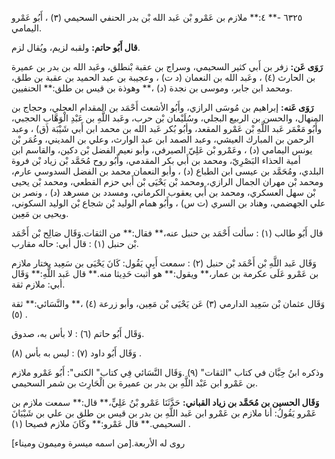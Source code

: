 ٦٣٢٥ -** ٤:** ملازم بن عَمْرو بْن عَبد الله بْن بدر الحنفي السحيمي (٣) ، أَبُو عَمْرو اليمامي.

**قال أَبُو حاتم:** ولقبه لزيم، ويُقال لزم.

**رَوَى عَن:** زفر بن أَبي كثير السحيمي، وسراج بن عقبة بْنطلق، وعَبد الله بن بدر بن عميرة بن الحارث (٤) ، وعَبد الله بن النعمان (د ت) ، وعجيبة بن عبد الحميد بن عقبة بن طلق، ومحمد ابن جابر، وموسى بن نجدة (د) ،** وهوذة بن قيس بن طلق:** الحنفيين.

**رَوَى عَنه:** إبراهيم بن مُوسَى الرازي، وأَبُو الأشعث أَحْمَد بن المقدام العجلي، وحجاج بن المنهال، والحسن بن الربيع البجلي، وسُلَيْمان بْن حرب، وعَبد اللَّهِ بن عَبْدِ الْوَهَّابِ الحجبي، وأَبُو مَعْمَر عَبد اللَّهِ بْن عَمْرو المقعد، وأبُو بُكر عَبد الله بن محمد ابن أَبي شَيْبَة (ق) ، وعبد الرحمن بن المبارك العيشي، وعبد الصمد ابن عبد الوارث، وعلي بن المديني، وعُمَر بْن يونس اليمامي (د) ، وعَمْرو بْن عَلِيّ الصيرفي، وأبو نعيم الفضل بْن دكين، والقاسم ابن أمية الحذاء البَصْرِيّ، ومحمد بن أَبي بكر المقدمي، وأَبُو روح مُحَمَّد بْن زياد بْن فروة البلدي، ومُحَمَّد بن عيسى ابن الطباع (د) ، وأبو النعمان محمد بن الفضل السدوسي عارم، ومحمد بْن مهران الجمال الرازي، ومحمد بْن يَحْيَى بْن أَبي حزم القطعي، ومحمد بْن يحيى بْن سهل العسكري، ومحمد بن أَبي يعقوب الكرماني، ومسدد بن مسرهد (د) ، ونصر بن علي الجهضمي، وهناد بن السري (ت س) ، وأَبُو همام الوليد بْن شجاع بْن الوليد السكوني، ويحيى بن مَعِين.

قال أَبُو طالب (١) : سألت أَحْمَد بن حنبل عنه،** فقال:** من الثقات.وَقَال صَالِح بْن أَحْمَد بْن حنبل (١) : قال أبي: حاله مقارب.

وَقَال عَبد اللَّهِ بْن أَحْمَد بْن حنبل (٢) : سمعت أَبِي يَقُول: كَانَ يَحْيَى بن سَعِيد يختار ملازم بن عَمْرو عَلَى عكرمة بن عمار،** ويقول:** هو أثبت حَدِيثا منه.** قال عَبد اللَّهِ:** وَقَال أبي: ملازم ثقة.

وَقَال عثمان بْن سَعِيد الدارمي (٣) عَن يَحْيَى بْن مَعِين، وأبو زرعة (٤) ،** والنَّسَائي:** ثقة (٥) .

وَقَال أَبُو حاتم (٦) : لا بأس به، صدوق.

وَقَال أَبُو داود (٧) : ليس به بأس (٨) .

وذكره ابنُ حِبَّان في كتاب "الثقات" (٩) .وَقَال النَّسَائي فِي كتاب" الكنى": أَبُو عَمْرو ملازم بن عَمْرو ابن عَبْد اللَّهِ بن بدر بن عميرة بن الْحَارِث بن شمر السحيمي.

**وَقَال الحسين بن مُحَمَّد بن زياد القباني:** حَدَّثَنَا عَمْرو بْنُ عَلِيٍّ،** قال:** سمعت ملازم بن عَمْرو يَقُولُ: أنا ملازم بن عَمْرو ابن عَبد اللَّهِ بن بدر بن قيس بن طلق بن علي بن شَيْبَانَ السحيمي.** قال عَمْرو:** وكَانَ ملازم فصيحا (١) .

روى له الأربعة.[من اسمه ميسرة وميمون وميناء]
